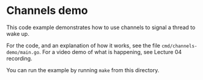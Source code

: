 # Channels demo

This code example demonstrates how to use channels to signal a thread
to wake up.

For the code, and an explanation of how it works, see the file
`cmd/channels-demo/main.go`.  For a video demo of what is happening,
see Lecture 04 recording.

You can run the example by running `make` from this directory.
